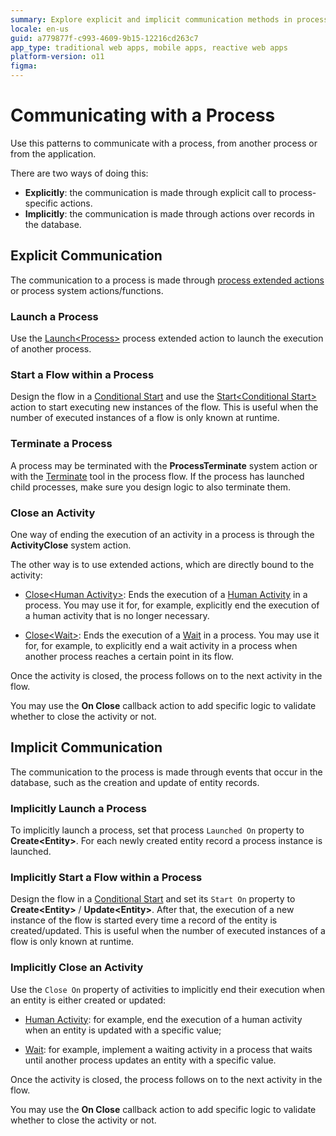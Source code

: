 ```yaml
---
summary: Explore explicit and implicit communication methods in processes using OutSystems 11 (O11).
locale: en-us
guid: a779877f-c993-4609-9b15-12216cd263c7
app_type: traditional web apps, mobile apps, reactive web apps
platform-version: o11
figma:
---
```


# Communicating with a Process

Use this patterns to communicate with a process, from another process or from the application.

There are two ways of doing this:

* **Explicitly**: the communication is made through explicit call to process-specific actions.
* **Implicitly**: the communication is made through actions over records in the database.


## Explicit Communication

The communication to a process is made through [process extended actions](../actions-extended/intro.md) or process system actions/functions.

### Launch a Process

Use the [Launch&lt;Process&gt;](../actions-extended/launch-process-action.md) process extended action to launch the execution of another process.

### Start a Flow within a Process

Design the flow in a [Conditional Start](<../../../ref/lang/auto/class-conditional-start.md>) and use the [Start&lt;Conditional Start&gt;](../actions-extended/start-conditional-start-action.md) action to start executing new instances of the flow. This is useful when the number of executed instances of a flow is only known at runtime.

### Terminate a Process

A process may be terminated with the **ProcessTerminate** system action or with the [Terminate](<../../../ref/lang/auto/class-process-end.md>) tool in the process flow. If the process has launched child processes, make sure you design logic to also terminate them.

### Close an Activity

One way of ending the execution of an activity in a process is through the **ActivityClose** system action.

The other way is to use extended actions, which are directly bound to the activity:

* [Close&lt;Human Activity&gt;](../actions-extended/close-human-activity-action.md): Ends the execution of a [Human Activity](<../../../ref/lang/auto/class-human_activity.md>) in a process. You may use it for, for example, explicitly end the execution of a human activity that is no longer necessary.

* [Close&lt;Wait&gt;](../actions-extended/close-wait-action.md): Ends the execution of a [Wait](<../../../ref/lang/auto/class-wait.md>) in a process. You may use it for, for example, to explicitly end a wait activity in a process when another process reaches a certain point in its flow.

Once the activity is closed, the process follows on to the next activity in the flow.

You may use the **On Close** callback action to add specific logic to validate whether to close the activity or not.


## Implicit Communication

The communication to the process is made through events that occur in the database, such as the creation and update of entity records.

### Implicitly Launch a Process

To implicitly launch a process, set that process `Launched On` property to **Create&lt;Entity&gt;**. For each newly created entity record a process instance is launched.

### Implicitly Start a Flow within a Process

Design the flow in a [Conditional Start](<../../../ref/lang/auto/class-conditional-start.md>) and set its `Start On` property to **Create&lt;Entity&gt;** / **Update&lt;Entity&gt;**.  After that, the execution of a new instance of the flow is started every time a record of the entity is created/updated. This is useful when the number of executed instances of a flow is only known at runtime.

### Implicitly Close an Activity

Use the `Close On` property of activities to implicitly end their execution when an entity is either created or updated:

* [Human Activity](<../../../ref/lang/auto/class-human_activity.md>): for example, end the execution of a human activity when an entity is updated with a specific value;

* [Wait](<../../../ref/lang/auto/class-wait.md>): for example, implement a waiting activity in a process that waits until another process updates an entity with a specific value.

Once the activity is closed, the process follows on to the next activity in the flow.

You may use the **On Close** callback action to add specific logic to validate whether to close the activity or not.
